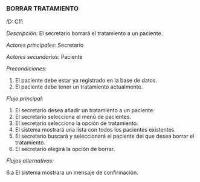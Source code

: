 ### **BORRAR TRATAMIENTO**
*ID:* C11	

*Descripción:* El secretario borrará el tratamiento a un paciente.

*Actores principales:* Secretario       

*Actores secundarios:* Paciente

*Precondiciones:*
1. El paciente debe estar ya registrado en la base de datos.
2. El paciente debe tener un tratamiento actualmente.

*Flujo principal:*
1. El secretario desea añadir un tratamiento a un paciente.
2. El secretario selecciona el menú de pacientes.
3. El secretario selecciona la opción de tratamiento.
4. El sistema mostrará una lista con todos los pacientes existentes.
5. El secretario buscará y seleccionará el paciente del que desea borrar el tratamiento.
6. El secretario elegirá la opción de borrar.

*Flujos alternativos:*

6.a El sistema mostrara un mensaje de confirmación.
